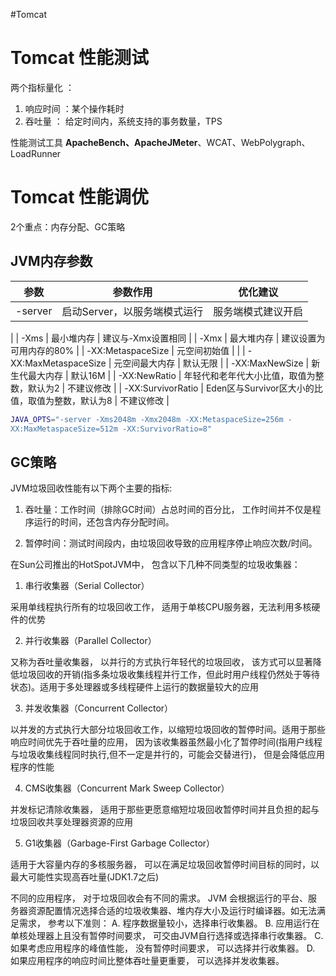 
#Tomcat 

# Tomcat 性能测试
两个指标量化 ：

1. 响应时间 ：某个操作耗时
2. 吞吐量 ： 给定时间内，系统支持的事务数量，TPS

性能测试工具
**ApacheBench、ApacheJMeter**、WCAT、WebPolygraph、LoadRunner

# Tomcat 性能调优
2个重点：内存分配、GC策略

## JVM内存参数
| 参数 | 参数作用 | 优化建议 |
| --- | --- | --- |
| -server | 启动Server，以服务端模式运行 |  服务端模式建议开启
 |
| -Xms | 最小堆内存 | 建议与-Xmx设置相同 |
| -Xmx | 最大堆内存 | 建议设置为可用内存的80% |
| -XX:MetaspaceSize | 元空间初始值 |  |
| -XX:MaxMetaspaceSize | 元空间最大内存 | 默认无限 |
| -XX:MaxNewSize | 新生代最大内存 | 默认16M |
| -XX:NewRatio | 年轻代和老年代大小比值，取值为整数，默认为2 | 不建议修改 |
| -XX:SurvivorRatio | Eden区与Survivor区大小的比值，取值为整数，默认为8 | 不建议修改 |


```bash
JAVA_OPTS="-server -Xms2048m -Xmx2048m -XX:MetaspaceSize=256m -
XX:MaxMetaspaceSize=512m -XX:SurvivorRatio=8"
```

## GC策略
JVM垃圾回收性能有以下两个主要的指标:

1. 吞吐量：工作时间（排除GC时间）占总时间的百分比， 工作时间并不仅是程序运行的时间，还包含内存分配时间。

2. 暂停时间：测试时间段内，由垃圾回收导致的应用程序停止响应次数/时间。

在Sun公司推出的HotSpotJVM中， 包含以下几种不同类型的垃圾收集器：

1. 串行收集器（Serial Collector）

采用单线程执行所有的垃圾回收工作， 适用于单核CPU服务器，无法利用多核硬件的优势

2. 并行收集器（Parallel Collector）

又称为吞吐量收集器， 以并行的方式执行年轻代的垃圾回收， 该方式可以显著降低垃圾回收的开销(指多条垃圾收集线程并行工作，但此时用户线程仍然处于等待状态)。适用于多处理器或多线程硬件上运行的数据量较大的应用

3. 并发收集器（Concurrent Collector）

以并发的方式执行大部分垃圾回收工作，以缩短垃圾回收的暂停时间。适用于那些响应时间优先于吞吐量的应用， 因为该收集器虽然最小化了暂停时间(指用户线程与垃圾收集线程同时执行,但不一定是并行的，可能会交替进行)， 但是会降低应用程序的性能

4. CMS收集器（Concurrent Mark Sweep Collector）

并发标记清除收集器， 适用于那些更愿意缩短垃圾回收暂停时间并且负担的起与垃圾回收共享处理器资源的应用

5. G1收集器（Garbage-First Garbage Collector）

适用于大容量内存的多核服务器， 可以在满足垃圾回收暂停时间目标的同时，以最大可能性实现高吞吐量(JDK1.7之后)

不同的应用程序， 对于垃圾回收会有不同的需求。 JVM 会根据运行的平台、服务器资源配置情况选择合适的垃圾收集器、堆内存大小及运行时编译器。如无法满足需求， 参考以下准则：
A. 程序数据量较小，选择串行收集器。
B. 应用运行在单核处理器上且没有暂停时间要求， 可交由JVM自行选择或选择串行收集器。
C. 如果考虑应用程序的峰值性能， 没有暂停时间要求， 可以选择并行收集器。
D. 如果应用程序的响应时间比整体吞吐量更重要， 可以选择并发收集器。




















